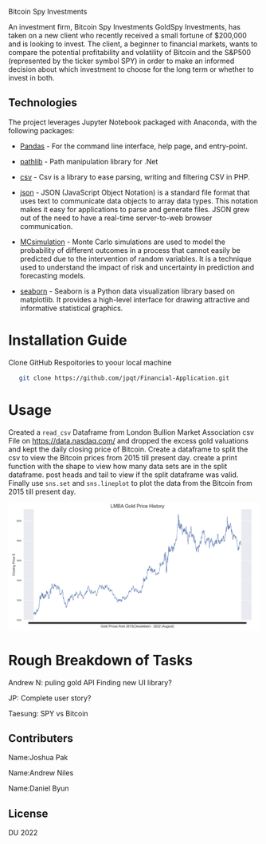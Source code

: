 Bitcoin Spy Investments

An investment firm, Bitcoin Spy Investments GoldSpy Investments, has taken on a new client who recently received a small fortune of $200,000 and is looking to invest. The client, a beginner to financial markets, wants to compare the potential profitability and volatility of Bitcoin and the S&P500 (represented by the ticker symbol SPY) in order to make an informed decision about which investment to choose for the long term or whether to invest in both.


## Technologies
The project leverages Jupyter Notebook packaged with Anaconda, with the following packages:

* [Pandas](https://github.com/pandas-dev/pandas) - For the command line interface, help page, and entry-point.

* [pathlib](https://github.com/nemec/pathlib) - Path manipulation library for .Net

* [csv](https://github.com/thephpleague/csv) - Csv is a library to ease parsing, writing and filtering CSV in PHP.

* [json](https://github.com/topics/json?l=python) - JSON (JavaScript Object Notation) is a standard file format that uses text to communicate data objects to array data types. This notation makes it easy for applications to parse and generate files. JSON grew out of the need to have a real-time server-to-web browser communication.

* [MCsimulation](https://www.investopedia.com/terms/m/montecarlosimulation.asp) - Monte Carlo simulations are used to model the probability of different outcomes in a process that cannot easily be predicted due to the intervention of random variables. It is a technique used to understand the impact of risk and uncertainty in prediction and forecasting models.

* [seaborn](https://seaborn.pydata.org/) - Seaborn is a Python data visualization library based on matplotlib. It provides a high-level interface for drawing attractive and informative statistical graphics.

# Installation Guide

Clone GitHub Respoitories to yoour local machine

```sh
   git clone https://github.com/jpqt/Financial-Application.git
 ```
 
# Usage
Created a `read_csv` Dataframe from London Bullion Market Association csv File on https://data.nasdaq.com/ and dropped the excess gold valuations and kept the daily closing price of Bitcoin. Create a dataframe to split the csv to view the Bitcoin prices from 2015 till present day. create a print function with the shape to view how many data sets are in the split dataframe. post heads and tail to view if the split dataframe was valid. Finally use `sns.set` and `sns.lineplot` to plot the data from the Bitcoin from 2015 till present day.

![Seaborn LBMA](https://github.com/jpqt/Financial-Application/blob/main/Photo/lbma-history.png)




# Rough Breakdown of Tasks

Andrew N: puling gold API
Finding new UI library?

JP: Complete user story?

Taesung: 
SPY vs Bitcoin


## Contributers

Name:Joshua Pak 

Name:Andrew Niles

Name:Daniel Byun

## License
DU 2022
